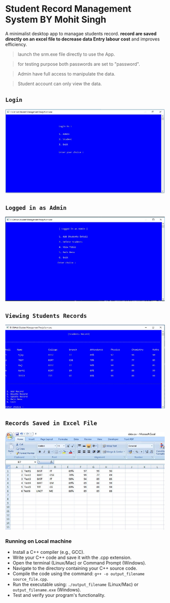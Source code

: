 # Student Record Management System BY Mohit Singh

A minimalist desktop app to managae students record. **record are saved directly on an excel file to decrease data Entry labour cost** and improves efficiency.

> launch the srm.exe file directly to use the App.

> for testing purpose both passwords are set to "password".

> Admin have full access to manipulate the data.

> Student account can only view the data.

## `Login`

<img src="ScreenShot/Home.JPG">

## `Logged in as Admin`

<img src="ScreenShot/AdminFunction.JPG">

## `Viewing Students Records`

<img src="ScreenShot/ViewData.JPG">

## `Records Saved in Excel File`

<img src="ScreenShot/ViewExcel.JPG">

### Running on Local machine

- Install a C++ compiler (e.g., GCC).
- Write your C++ code and save it with the .cpp extension.
- Open the terminal (Linux/Mac) or Command Prompt (Windows).
- Navigate to the directory containing your C++ source code.
- Compile the code using the command: `g++ -o output_filename source_file.cpp`.
- Run the executable using: `./output_filename` (Linux/Mac) or `output_filename.exe` (Windows).
- Test and verify your program's functionality.

<!-- Made By Mohit Singh -->
